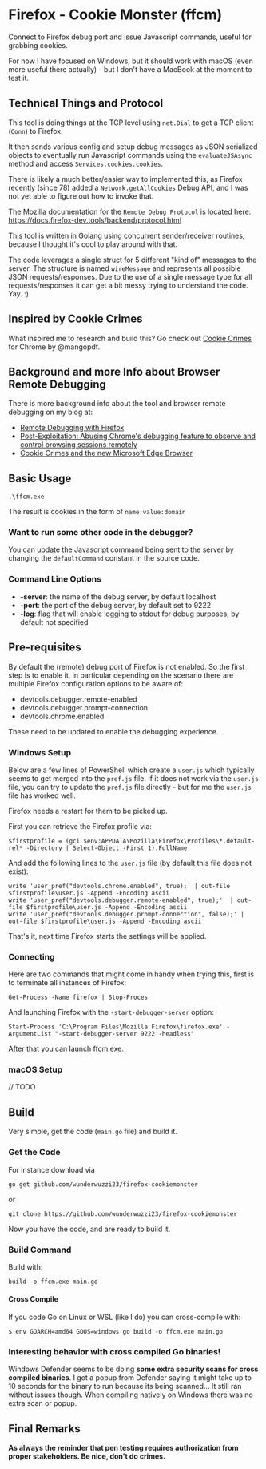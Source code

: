# Firefox - Cookie Monster (ffcm)

Connect to Firefox debug port and issue Javascript commands, useful for grabbing cookies.

For now I have focused on Windows, but it should work with macOS (even more useful there actually) - but I don't have a MacBook at the moment to test it.


## Technical Things and Protocol

This tool is doing things at the TCP level using `net.Dial` to get a TCP client (`Conn`) to Firefox. 

It then sends various config and setup debug messages as JSON serialized objects to eventually run Javascript commands using the `evaluateJSAsync` method and access `Services.cookies.cookies`. 

There is likely a much better/easier way to implemented this, as Firefox recently (since 78) added a `Network.getAllCookies` Debug API, and I was not yet able to figure out how to invoke that. 

The Mozilla documentation for the `Remote Debug Protocol` is located here: https://docs.firefox-dev.tools/backend/protocol.html

This tool is written in Golang using concurrent sender/receiver routines, because I thought it's cool to play around with that.

The code leverages a single struct for 5 different "kind of" messages to the server. The structure is named `wireMessage` and represents all possible JSON requests/responses. Due to the use of a single message type for all requests/responses it can get a bit messy trying to understand the code. Yay. :)

## Inspired by Cookie Crimes

What inspired me to research and build this? Go check out [Cookie Crimes](https://github.com/defaultnamehere/cookie_crimes) for Chrome by @mangopdf.

## Background and more Info about Browser Remote Debugging

There is more background info about the tool and browser remote debugging on my blog at: 

* [Remote Debugging with Firefox](https://embracethered.com/blog/posts/2020/cookies-on-firefox/)
* [Post-Exploitation: Abusing Chrome's debugging feature to observe and control browsing sessions remotely](https://embracethered.com/blog/posts/2020/chrome-spy-remote-control/)
* [Cookie Crimes and the new Microsoft Edge Browser](https://embracethered.com/blog/posts/2020/cookie-crimes-on-mirosoft-edge/)


## Basic Usage

```
.\ffcm.exe 
```

The result is cookies in the form of `name:value:domain`

### Want to run some other code in the debugger?

You can update the Javascript command being sent to the server by changing the `defaultCommand` constant in the source code.


### Command Line Options

* **-server**: the name of the debug server, by default localhost
* **-port**: the port of the debug server, by default set to 9222
* **-log**: flag that will enable logging to stdout for debug purposes, by default not specified

## Pre-requisites

By default the (remote) debug port of Firefox is not enabled. So the first step is to enable it, in particular depending on the scenario there are multiple Firefox configuration options to be aware of:

* devtools.debugger.remote-enabled
* devtools.debugger.prompt-connection
* devtools.chrome.enabled

These need to be updated to enable the debugging experience.

### Windows Setup

Below are a few lines of PowerShell which create a `user.js` which typically seems to get merged into the `pref.js` file. If it does not work via the `user.js` file, you can try to update the `pref.js` file directly - but for me the `user.js` file has worked well.

Firefox needs a restart for them to be picked up.

First you can retrieve the Firefox profile via:

```
$firstprofile = (gci $env:APPDATA\Mozilla\Firefox\Profiles\*.default-rel* -Directory | Select-Object -First 1).FullName
```

And add the following lines to the `user.js` file (by default this file does not exist):

```
write 'user_pref("devtools.chrome.enabled", true);' | out-file $firstprofile\user.js -Append -Encoding ascii
write 'user_pref("devtools.debugger.remote-enabled", true);'  | out-file $firstprofile\user.js -Append -Encoding ascii
write 'user_pref("devtools.debugger.prompt-connection", false);' | out-file $firstprofile\user.js -Append -Encoding ascii
```

That's it, next time Firefox starts the settings will be applied.


### Connecting

Here are two commands that might come in handy when trying this, first is to terminate all instances of Firefox:
```
Get-Process -Name firefox | Stop-Proces
```

And launching Firefox with the `-start-debugger-server` option:

```
Start-Process 'C:\Program Files\Mozilla Firefox\firefox.exe' -ArgumentList "-start-debugger-server 9222 -headless"
```

After that you can launch ffcm.exe.


### macOS Setup

// TODO


## Build

Very simple, get the code (`main.go` file) and build it.

### Get the Code

For instance download via
```
go get github.com/wunderwuzzi23/firefox-cookiemonster
```

or 

```
git clone https://github.com/wunderwuzzi23/firefox-cookiemonster
```

Now you have the code, and are ready to build it.

### Build Command

Build with:

```
build -o ffcm.exe main.go
```

#### Cross Compile

If you code Go on Linux or WSL (like I do) you can cross-compile with:

```
$ env GOARCH=amd64 GOOS=windows go build -o ffcm.exe main.go
```

### Interesting behavior with cross compiled Go binaries!

Windows Defender seems to be doing **some extra security scans for cross compiled binaries**. I got a popup from Defender saying it might take up to 10 seconds for the binary to run because its being scanned... It still ran without issues though. When compiling natively on Windows there was no extra scan or popup.


## Final Remarks

**As always the reminder that pen testing requires authorization from proper stakeholders. Be nice, don't do crimes.**

